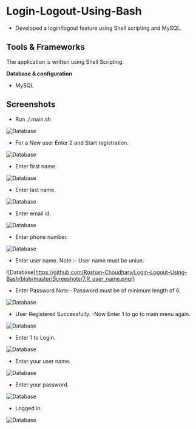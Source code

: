 # Login-Logout-Using-Bash
* Developed a login/logout feature using Shell scripting and MySQL.

## Tools & Frameworks

The application is written using Shell Scripting.

**Database & configuration**
* MySQL

## Screenshots

  * Run ./.main.sh
  
  
  ![Database](https://github.com/Roshan-Choudhary/Login-Logout-Using-Bash/blob/master/Screeshots/1.main.png)
  
  * For a New user Enter 2 and Start registration.
  
  
  ![Database](https://github.com/Roshan-Choudhary/Login-Logout-Using-Bash/blob/master/Screeshots/2.main_page.png)


  * Enter first name.
  
  ![Database](https://github.com/Roshan-Choudhary/Login-Logout-Using-Bash/blob/master/Screeshots/3.R_fname.png)


  * Enter last name.
  
  ![Database](https://github.com/Roshan-Choudhary/Login-Logout-Using-Bash/blob/master/Screeshots/4.R_lname.png)


  * Enter email id.
  
  ![Database](https://github.com/Roshan-Choudhary/Login-Logout-Using-Bash/blob/master/Screeshots/5.R_email.png)


  * Enter phone number.
  
  ![Database](https://github.com/Roshan-Choudhary/Login-Logout-Using-Bash/blob/master/Screeshots/6.R_phone.png)


  * Enter user name.
  Note :- User name must be uniue.
  
  ![Database]https://github.com/Roshan-Choudhary/Login-Logout-Using-Bash/blob/master/Screeshots/7.R_user_name.png()


  * Enter Password
  Note:- Password must be of minimum length of 6.
  
  ![Database](https://github.com/Roshan-Choudhary/Login-Logout-Using-Bash/blob/master/Screeshots/8.R_password.png)


  * User Registered Successfully.
  -Now Enter 1 to go to main menu again.
  
  ![Database](https://github.com/Roshan-Choudhary/Login-Logout-Using-Bash/blob/master/Screeshots/9.R_Successful.png)


  * Enter 1 to Login.
  
  ![Database](https://github.com/Roshan-Choudhary/Login-Logout-Using-Bash/blob/master/Screeshots/10.main.png)


  * Enter your user name.
  
  ![Database](https://github.com/Roshan-Choudhary/Login-Logout-Using-Bash/blob/master/Screeshots/11.L_user_name.png)


  * Enter your password.
  
  ![Database](https://github.com/Roshan-Choudhary/Login-Logout-Using-Bash/blob/master/Screeshots/12.L_password.png)


  * Logged in.
  
  ![Database](https://github.com/Roshan-Choudhary/Login-Logout-Using-Bash/blob/master/Screeshots/13.Loggedin.png)


